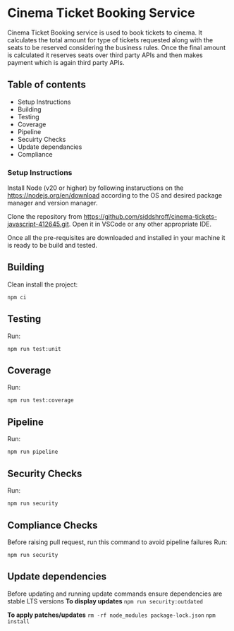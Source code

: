 # Cinema Ticket Booking Service

Cinema Ticket Booking service is used to book tickets to cinema. It calculates the total amount for type of tickets requested along with the seats to be reserved considering the business rules. Once the final amount is calculated it  reserves seats over third party APIs and then makes payment which is again third party APIs.

## Table of contents

* Setup Instructions
* Building
* Testing
* Coverage
* Pipeline
* Secuirty Checks
* Update dependancies
* Compliance

### Setup Instructions

Install Node (v20 or higher) by following instaructions on the https://nodejs.org/en/download
according to the OS and desired package manager and version manager.

Clone the repository from https://github.com/siddshroff/cinema-tickets-javascript-412645.git. 
Open it in VSCode or any other appropriate IDE.

Once all the pre-requisites are downloaded and installed in your machine it is ready to be build and tested.
## Building

Clean install the project:
```
npm ci
```

## Testing

Run:
```
npm run test:unit
```

## Coverage

Run:
```
npm run test:coverage
```

## Pipeline

Run:
```
npm run pipeline
```

## Security Checks

Run:
```
npm run security
```

## Compliance Checks

Before raising pull request, run this command to avoid pipeline failures
Run:
```
npm run security
```

## Update dependencies

Before updating and running update commands ensure dependencies are stable LTS versions
**To display updates**
`npm run security:outdated`

**To apply patches/updates**
`rm -rf node_modules package-lock.json`
`npm install`